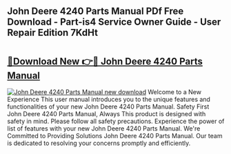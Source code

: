## John Deere 4240 Parts Manual PDf Free Download - Part-is4 Service Owner Guide - User Repair Edition 7KdHt

# <h2><a href="http://bc94849.oget.top/?id=John+Deere+4240+Parts+Manual">🔗Download New 👉🔴 John Deere 4240 Parts Manual</a></h2>

[![John Deere 4240 Parts Manual new download](https://i.imgur.com/5g1atiW.png)](http://bc94849.oget.top/?id=John+Deere+4240+Parts+Manual)
Welcome to a New Experience This user manual introduces you to the unique features and functionalities of your new John Deere 4240 Parts Manual. Safety First John Deere 4240 Parts Manual, Always This product is designed with safety in mind. Please follow all safety precautions. Experience the power of list of features with your new John Deere 4240 Parts Manual. We're Committed to Providing Solutions John Deere 4240 Parts Manual. Our team is dedicated to resolving your concerns promptly and efficiently.
